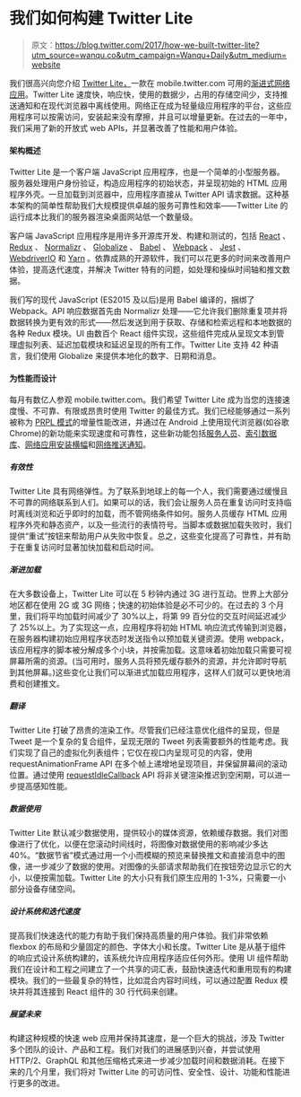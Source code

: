 # 我们如何构建 Twitter Lite

> 原文：<https://blog.twitter.com/2017/how-we-built-twitter-lite?utm_source=wanqu.co&utm_campaign=Wanqu+Daily&utm_medium=website>

我们很高兴向您介绍 [Twitter Lite，](https://blog.twitter.com/2017/introducing-twitter-lite/)一款在 mobile.twitter.com 可用的[渐进式网络应用](https://developers.google.com/web/fundamentals/getting-started/codelabs/your-first-pwapp/)。Twitter Lite 速度快，响应快，使用的数据少，占用的存储空间少，支持推送通知和在现代浏览器中离线使用。网络正在成为轻量级应用程序的平台，这些应用程序可以按需访问，安装起来没有摩擦，并且可以增量更新。在过去的一年中，我们采用了新的开放式 web APIs，并显著改善了性能和用户体验。

#### 架构概述

Twitter Lite 是一个客户端 JavaScript 应用程序，也是一个简单的小型服务器。服务器处理用户身份验证，构造应用程序的初始状态，并呈现初始的 HTML 应用程序外壳。一旦加载到浏览器中，应用程序直接从 Twitter API 请求数据。这种基本架构的简单性帮助我们大规模提供卓越的服务可靠性和效率——Twitter Lite 的运行成本比我们的服务器渲染桌面网站低一个数量级。

客户端 JavaScript 应用程序是用许多开源库开发、构建和测试的，包括 [React](https://facebook.github.io/react/) 、 [Redux](http://redux.js.org/) 、 [Normalizr](https://github.com/paularmstrong/normalizr) 、 [Globalize](https://github.com/globalizejs/globalize) 、 [Babel](https://babeljs.io/) 、 [Webpack](https://webpack.js.org/) 、 [Jest](https://facebook.github.io/jest/) 、 [WebdriverIO](http://webdriver.io/) 和 [Yarn](https://yarnpkg.com/) 。依靠成熟的开源软件，我们可以花更多的时间来改善用户体验，提高迭代速度，并解决 Twitter 特有的问题，如处理和操纵时间轴和推文数据。

我们写的现代 JavaScript (ES2015 及以后)是用 Babel 编译的，捆绑了 Webpack。API 响应数据首先由 Normalizr 处理——它允许我们删除重复项并将数据转换为更有效的形式——然后发送到用于获取、存储和检索远程和本地数据的各种 Redux 模块。UI 由数百个 React 组件实现，这些组件完成从呈现文本到管理虚拟列表、延迟加载模块和延迟呈现的所有工作。Twitter Lite 支持 42 种语言，我们使用 Globalize 来提供本地化的数字、日期和消息。

#### 为性能而设计

每月有数亿人参观 mobile.twitter.com。我们希望 Twitter Lite 成为当您的连接速度慢、不可靠、有限或昂贵时使用 Twitter 的最佳方式。我们已经能够通过一系列被称为 [PRPL 模式](https://developers.google.com/web/fundamentals/performance/prpl-pattern/)的增量性能改进，并通过在 Android 上使用现代浏览器(如谷歌 Chrome)的新功能来实现速度和可靠性，这些新功能包括[服务人员](https://github.com/w3c/ServiceWorker)、[索引数据库](https://w3c.github.io/IndexedDB/)、[网络应用安装横幅](https://developers.google.com/web/fundamentals/engage-and-retain/app-install-banners/)和[网络推送通知](https://developers.google.com/web/fundamentals/engage-and-retain/push-notifications/)。

##### 有效性

Twitter Lite 具有网络弹性。为了联系到地球上的每一个人，我们需要通过缓慢且不可靠的网络联系到人们。如果可以的话，我们会让服务人员在重复访问时支持临时离线浏览和近乎即时的加载，而不管网络条件如何。服务人员缓存 HTML 应用程序外壳和静态资产，以及一些流行的表情符号。当脚本或数据加载失败时，我们提供“重试”按钮来帮助用户从失败中恢复。总之，这些变化提高了可靠性，并有助于在重复访问时显著加快加载和启动时间。

##### 渐进加载

在大多数设备上，Twitter Lite 可以在 5 秒钟内通过 3G 进行互动。世界上大部分地区都在使用 2G 或 3G 网络；快速的初始体验是必不可少的。在过去的 3 个月里，我们将平均加载时间减少了 30%以上，将第 99 百分位的交互时间延迟减少了 25%以上。为了实现这一点，应用程序将初始 HTML 响应流式传输到浏览器，在服务器构建初始应用程序状态时发送指令以预加载关键资源。使用 webpack，该应用程序的脚本被分解成多个小块，并按需加载。这意味着初始加载只需要可视屏幕所需的资源。(当可用时，服务人员将预先缓存额外的资源，并允许即时导航到其他屏幕。)这些变化让我们可以渐进式加载应用程序，这样人们就可以更快地消费和创建推文。

##### 翻译

Twitter Lite 打破了昂贵的渲染工作。尽管我们已经注意优化组件的呈现，但是 Tweet 是一个复杂的复合组件，呈现无限的 Tweet 列表需要额外的性能考虑。我们实现了自己的虚拟化列表组件；它仅在视口内呈现可见的内容，使用 requestAnimationFrame API 在多个帧上递增地呈现项目，并保留屏幕间的滚动位置。通过使用 [requestIdleCallback](https://w3c.github.io/requestidlecallback/) API 将非关键渲染推迟到空闲期，可以进一步提高感知性能。

##### 数据使用

Twitter Lite 默认减少数据使用，提供较小的媒体资源，依赖缓存数据。我们对图像进行了优化，以便在您滚动时间线时，将图像对数据使用的影响减少多达 40%。“数据节省”模式通过用一个小而模糊的预览来替换推文和直接消息中的图像，进一步减少了数据的使用。对图像的头部请求帮助我们在按钮旁边显示它的大小，以便按需加载。Twitter Lite 的大小只有我们原生应用的 1-3%，只需要一小部分设备存储空间。

##### 设计系统和迭代速度

提高我们快速迭代的能力有助于我们保持高质量的用户体验。我们非常依赖 flexbox 的布局和少量固定的颜色、字体大小和长度。Twitter Lite 是从基于组件的响应式设计系统构建的，该系统允许应用程序适应任何外形。使用 UI 组件帮助我们在设计和工程之间建立了一个共享的词汇表，鼓励快速迭代和重用现有的构建模块。我们的一些最复杂的特性，比如混合内容时间线，可以通过配置 Redux 模块并将其连接到 React 组件的 30 行代码来创建。

##### 展望未来

构建这种规模的快速 web 应用并保持其速度，是一个巨大的挑战，涉及 Twitter 多个团队的设计、产品和工程。我们对我们的进展感到兴奋，并尝试使用 HTTP/2、GraphQL 和其他压缩格式来进一步减少加载时间和数据消耗。在接下来的几个月里，我们将对 Twitter Lite 的可访问性、安全性、设计、功能和性能进行更多的改进。